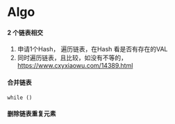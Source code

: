 
# Algo

#### 2 个链表相交

1. 申请1个Hash， 遍历链表，在Hash 看是否有存在的VAL
2. 同时遍历链表，且比较，如没有不等的，https://www.cxyxiaowu.com/14389.html

#### 合并链表

```
while ()

```

#### 删除链表重复元素

